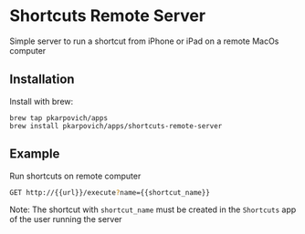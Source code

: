 # Shortcuts Remote Server

Simple server to run a shortcut from iPhone or iPad on a remote MacOs computer

## Installation

Install with brew:
```
brew tap pkarpovich/apps
brew install pkarpovich/apps/shortcuts-remote-server
```

## Example

Run shortcuts on remote computer
```bash
GET http://{{url}}/execute?name={{shortcut_name}}
```

Note: The shortcut with `shortcut_name` must be created in the `Shortcuts` app of the user running the server
